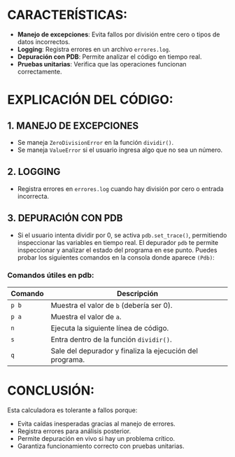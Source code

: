# CARACTERÍSTICAS:
- **Manejo de excepciones**: Evita fallos por división entre cero o tipos de datos incorrectos.
- **Logging**: Registra errores en un archivo `errores.log`.
- **Depuración con PDB**: Permite analizar el código en tiempo real.
- **Pruebas unitarias**: Verifica que las operaciones funcionan correctamente.

# EXPLICACIÓN DEL CÓDIGO:
## 1. MANEJO DE EXCEPCIONES
- Se maneja `ZeroDivisionError` en la función `dividir()`.
- Se maneja `ValueError` si el usuario ingresa algo que no sea un número.

## 2. LOGGING
- Registra errores en `errores.log` cuando hay división por cero o entrada incorrecta.

## 3. DEPURACIÓN CON PDB
- Si el usuario intenta dividir por 0, se activa `pdb.set_trace()`, permitiendo inspeccionar las variables en tiempo real. El depurador `pdb` te permite inspeccionar y analizar el estado del programa en ese punto. Puedes probar los siguientes comandos en la consola donde aparece `(Pdb)`:

### Comandos útiles en pdb:
| Comando | Descripción                                       |
| ------- | ------------------------------------------------- |
| `p b`   | Muestra el valor de `b` (debería ser 0).          |
| `p a`   | Muestra el valor de `a`.                          |
| `n`     | Ejecuta la siguiente línea de código.             |
| `s`     | Entra dentro de la función `dividir()`.           |
| `q`     | Sale del depurador y finaliza la ejecución del programa. |

# CONCLUSIÓN:
Esta calculadora es tolerante a fallos porque:
- Evita caídas inesperadas gracias al manejo de errores.
- Registra errores para análisis posterior.
- Permite depuración en vivo si hay un problema crítico.
- Garantiza funcionamiento correcto con pruebas unitarias.